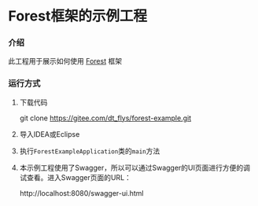 # Forest框架的示例工程

### 介绍
此工程用于展示如何使用 [Forest](https://gitee.com/dt_flys/forest) 框架

### 运行方式

1. 下载代码

    git clone https://gitee.com/dt_flys/forest-example.git
    
2. 导入IDEA或Eclipse

3. 执行`ForestExampleApplication`类的`main`方法

4. 本示例工程使用了Swagger，所以可以通过Swagger的UI页面进行方便的调试查看。进入Swagger页面的URL：

    http://localhost:8080/swagger-ui.html

